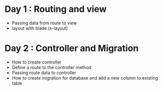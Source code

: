 # Day 1 : Routing and view
  - Passing data from route to view
  - layout with blade (x-layout)
# Day 2 : Controller and Migration
  - How to create controller
  - Define a route to the controller method
  - Passing route data to controller
  - How to create migration for database and add a new column to existing table
